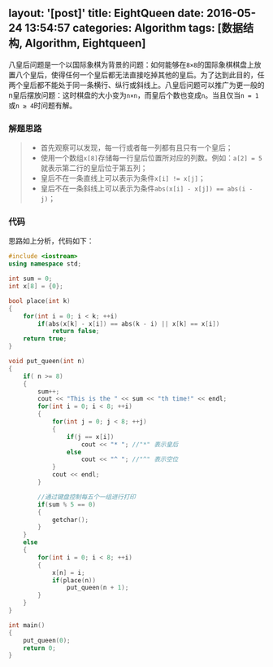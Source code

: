 layout: '[post]'
title: EightQueen
date: 2016-05-24 13:54:57
categories: Algorithm
tags: [数据结构, Algorithm, Eightqueen]
---

八皇后问题是一个以国际象棋为背景的问题：如何能够在`8×8`的国际象棋棋盘上放置八个皇后，使得任何一个皇后都无法直接吃掉其他的皇后。为了达到此目的，任两个皇后都不能处于同一条横行、纵行或斜线上。八皇后问题可以推广为更一般的n皇后摆放问题：这时棋盘的大小变为`n×n`，而皇后个数也变成`n`。当且仅当`n = 1`或`n ≥ 4`时问题有解。

### 解题思路

> * 首先观察可以发现，每一行或者每一列都有且只有一个皇后；
> * 使用一个数组`x[8]`存储每一行皇后位置所对应的列数。例如：`a[2] = 5`就表示第二行的皇后位于第五列；
> * 皇后不在一条直线上可以表示为条件`x[i] != x[j]`；
> * 皇后不在一条斜线上可以表示为条件`abs(x[i] - x[j]) == abs(i - j)`；

<!--more-->

### 代码

思路如上分析，代码如下：
```c++
#include <iostream>
using namespace std;

int sum = 0;
int x[8] = {0};

bool place(int k)
{
    for(int i = 0; i < k; ++i)
        if(abs(x[k] - x[i]) == abs(k - i) || x[k] == x[i])
            return false;
    return true;
}

void put_queen(int n)
{
    if( n >= 8)
    {
        sum++;
        cout << "This is the " << sum << "th time!" << endl;
        for(int i = 0; i < 8; ++i)
        {
            for(int j = 0; j < 8; ++j)
            {
                if(j == x[i])
                    cout << "* "; //"*" 表示皇后
                else
                    cout << "^ "; //"^" 表示空位
            }
            cout << endl;
        }

        //通过键盘控制每五个一组进行打印
        if(sum % 5 == 0)
        {
            getchar();
        }
    }
    else
    {
        for(int i = 0; i < 8; ++i)
        {
            x[n] = i;
            if(place(n))
                put_queen(n + 1);
        }
    }
}

int main()
{
    put_queen(0);
    return 0;
}
```
